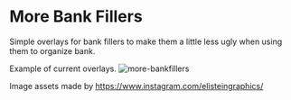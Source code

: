 # More Bank Fillers
Simple overlays for bank fillers to make them a little less ugly when using them to organize bank. 


Example of current overlays. 
![more-bankfillers](https://user-images.githubusercontent.com/79499541/196036204-b9ed58e5-e605-445f-b888-b41f0b66ce7b.gif)



Image assets made by <https://www.instagram.com/elisteingraphics/>
